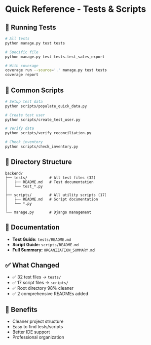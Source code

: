 # Quick Reference - Tests & Scripts

## 🧪 Running Tests

```bash
# All tests
python manage.py test tests

# Specific file
python manage.py test tests.test_sales_export

# With coverage
coverage run --source='.' manage.py test tests
coverage report
```

## 🔧 Common Scripts

```bash
# Setup test data
python scripts/populate_quick_data.py

# Create test user
python scripts/create_test_user.py

# Verify data
python scripts/verify_reconciliation.py

# Check inventory
python scripts/check_inventory.py
```

## 📁 Directory Structure

```
backend/
├── tests/          # All test files (32)
│   ├── README.md   # Test documentation
│   └── test_*.py
│
├── scripts/        # All utility scripts (17)
│   ├── README.md   # Script documentation
│   └── *.py
│
└── manage.py       # Django management
```

## 📖 Documentation

- **Test Guide:** `tests/README.md`
- **Script Guide:** `scripts/README.md`
- **Full Summary:** `ORGANIZATION_SUMMARY.md`

## ✅ What Changed

- ✅ 32 test files → `tests/`
- ✅ 17 script files → `scripts/`
- ✅ Root directory 98% cleaner
- ✅ 2 comprehensive READMEs added

## 🎯 Benefits

- Cleaner project structure
- Easy to find tests/scripts
- Better IDE support
- Professional organization
